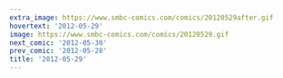 ```yaml
---
extra_image: https://www.smbc-comics.com/comics/20120529after.gif
hovertext: '2012-05-29'
image: https://www.smbc-comics.com/comics/20120529.gif
next_comic: '2012-05-30'
prev_comic: '2012-05-28'
title: '2012-05-29'
---
```


